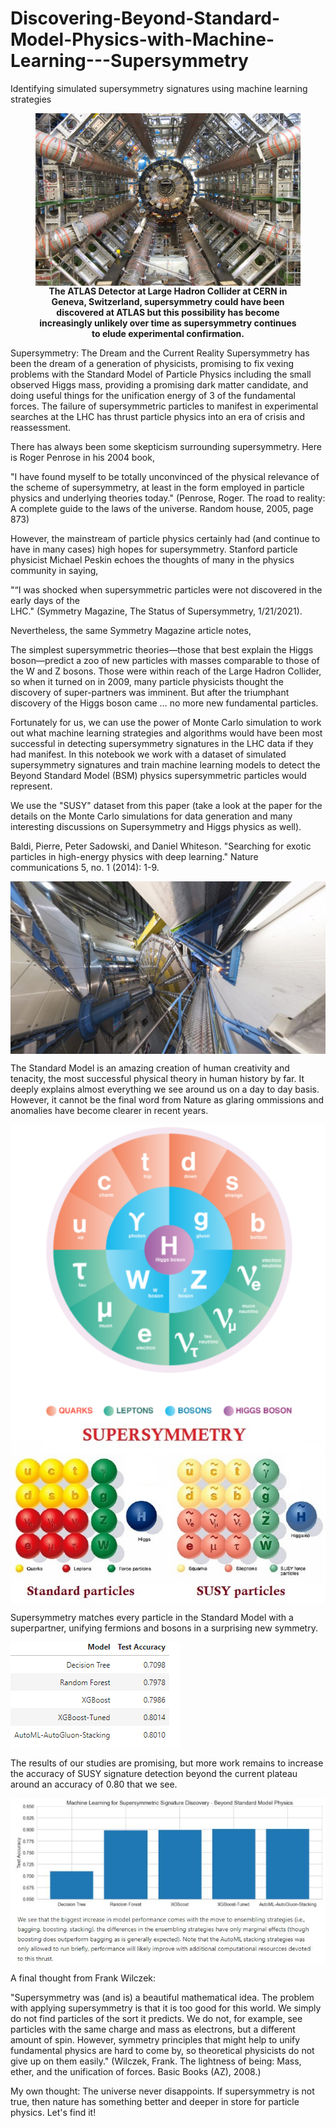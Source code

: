 # Discovering-Beyond-Standard-Model-Physics-with-Machine-Learning---Supersymmetry
Identifying simulated supersymmetry signatures using machine learning strategies

<figure>

<img src="img/lhc_atlas2.jpg" align="center"/>

<figcaption align = "center"><b>The ATLAS Detector at Large Hadron Collider at CERN in Geneva, Switzerland, supersymmetry could have been discovered at ATLAS but this possibility has become increasingly unlikely over time as supersymmetry continues to elude experimental confirmation. </b></figcaption>

</figure>

Supersymmetry: The Dream and the Current Reality
Supersymmetry has been the dream of a generation of physicists, promising to fix vexing problems with the Standard Model of Particle Physics including the small observed Higgs mass, providing a promising dark matter candidate, and doing useful things for the unification energy of 3 of the fundamental forces. The failure of supersymmetric particles to manifest in experimental searches at the LHC has thrust particle physics into an era of crisis and reassessment.

There has always been some skepticism surrounding supersymmetry. Here is Roger Penrose in his 2004 book,

"I have found myself to be totally unconvinced of the physical relevance of the scheme of supersymmetry, at least in the form employed in particle physics and underlying theories today." (Penrose, Roger. The road to reality: A complete guide to the laws of the universe. Random house, 2005, page 873)

However, the mainstream of particle physics certainly had (and continue to have in many cases) high hopes for supersymmetry. Stanford particle physicist Michael Peskin echoes the thoughts of many in the physics community in saying,

"“I was shocked when supersymmetric particles were not discovered in the early days of the    
LHC." (Symmetry Magazine, The Status of Supersymmetry, 1/21/2021).

Nevertheless, the same Symmetry Magazine article notes,

The simplest supersymmetric theories—those that best explain the Higgs boson—predict a zoo of new particles with masses comparable to those of the W and Z bosons. Those were within reach of the Large Hadron Collider, so when it turned on in 2009, many particle physicists thought the discovery of super-partners was imminent. But after the triumphant discovery of the Higgs boson came … no more new fundamental particles.

Fortunately for us, we can use the power of Monte Carlo simulation to work out what machine learning strategies and algorithms would have been most successful in detecting supersymmetry signatures in the LHC data if they had manifest. In this notebook we work with a dataset of simulated supersymmetry signatures and train machine learning models to detect the Beyond Standard Model (BSM) physics supersymmetric particles would represent.

We use the "SUSY" dataset from this paper (take a look at the paper for the details on the Monte Carlo simulations for data generation and many interesting discussions on Supersymmetry and Higgs physics as well).

Baldi, Pierre, Peter Sadowski, and Daniel Whiteson. "Searching for exotic particles in high-energy physics with deep learning." Nature communications 5, no. 1 (2014): 1-9.

<img src="img/lhc_atlas1.jpg" align="center"/>

The Standard Model is an amazing creation of human creativity and tenacity, the most successful physical theory in human history by far. It deeply explains almost everything we see around us on a day to day basis. However, it cannot be the final word from Nature as glaring ommissions and anomalies have become clearer in recent years.

<img src="img/standard_model.png" align="center"/>

<img src="img/susy_particles.png" align="center"/>

Supersymmetry matches every particle in the Standard Model with a superpartner, unifying fermions and bosons in a surprising new symmetry.

<img src="img/table.png" align="center"/>

The results of our studies are promising, but more work remains to increase the accuracy of SUSY signature detection beyond the current plateau around an accuracy of 0.80 that we see. 

<img src="img/bars.jpg" align="center"/>

A final thought from Frank Wilczek:

"Supersymmetry was (and is) a beautiful mathematical idea. The problem with applying supersymmetry is that it is too good for this world. We simply do not find particles of the sort it predicts. We do not, for example, see particles with the same charge and mass as electrons, but a different amount of spin. However, symmetry principles that might help to unify fundamental physics are hard to come by, so theoretical physicists do not give up on them easily." (Wilczek, Frank. The lightness of being: Mass, ether, and the unification of forces. Basic Books (AZ), 2008.) 

My own thought: The universe never disappoints. If supersymmetry is not true, then nature has something better and deeper in store for particle physics. Let's find it!